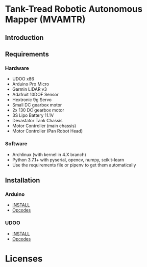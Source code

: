 Tank-Tread Robotic Autonomous Mapper (MVAMTR)
=====================================================================


## Introduction


## Requirements
### Hardware
  - UDOO x86
  - Arduino Pro Micro
  - Garmin LIDAR v3
  - Adafruit 10DOF Sensor
  - Hextronic 9g Servo
  - Small DC gearbox motor
  - 2x 130 DC gearbox motor
  - 3S Lipo Battery 11.1V
  - Devastator Tank Chassis
  - Motor Controller (main chassis)
  - Motor Controller (Pan Robot Head)

### Software
  - Archlinux (with kernel in 4.X branch)
  - Python 3.7.1+ with pyserial, opencv, numpy, scikit-learn
  - Use the requirements file or pipenv to get them automatically

## Installation

### Arduino
  - [INSTALL](docs/Arduino/INSTALL.md)
  - [Opcodes](docs/Arduino/Opcodes.md)

### UDOO
  - [INSTALL](docs/Arduino/INSTALL.md)
  - [Opcodes](docs/MiniD/Opcodes.md)



# Licenses




